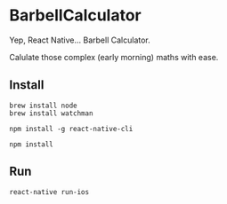 # BarbellCalculator

Yep, React Native... Barbell Calculator. 

Calulate those complex (early morning) maths with ease.

## Install

```
brew install node
brew install watchman
```

```
npm install -g react-native-cli
```

`npm install`

## Run

`react-native run-ios`
